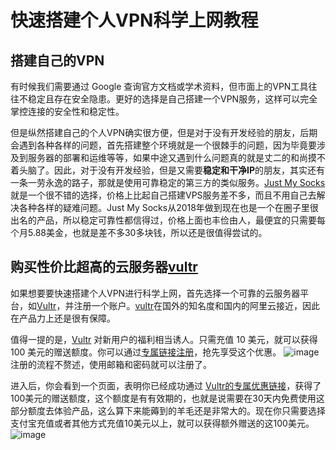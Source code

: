 # 快速搭建个人VPN科学上网教程

## 搭建自己的VPN
有时候我们需要通过 Google 查询官方文档或学术资料，但市面上的VPN工具往往不稳定且存在安全隐患。更好的选择是自己搭建一个VPN服务，这样可以完全掌控连接的安全性和稳定性。

但是纵然搭建自己的个人VPN确实很方便，但是对于没有开发经验的朋友，后期会遇到各种各样的问题，首先搭建整个环境就是一个很棘手的问题，因为毕竟要涉及到服务器的部署和运维等等，如果中途又遇到什么问题真的就是丈二的和尚摸不着头脑了。因此，对于没有开发经验，但是又需要**稳定和干净IP**的朋友，其实还有一条一劳永逸的路子，那就是使用可靠稳定的第三方的类似服务。[Just My Socks](https://justmysocks.net/members/aff.php?aff=32405)就是一个很不错的选择，价格上比起自己搭建VPS服务差不多，而且不用自己去解决各种各样的疑难问题。Just My Socks从2018年做到现在也是一个在圈子里很出名的产品，所以稳定可靠性都信得过，价格上面也丰俭由人，最便宜的只需要每个月5.88美金，也就是差不多30多块钱，所以还是很值得尝试的。

## 购买性价比超高的云服务器[vultr](https://www.vultr.com/?ref=9658005)
如果想要要快速搭建个人VPN进行科学上网，首先选择一个可靠的云服务器平台，如[Vultr](https://www.vultr.com/?ref=9658005)，并注册一个账户。[vultr](https://www.vultr.com/?ref=9658005)在国外的知名度和国内的阿里云接近，因此在产品力上还是很有保障。

值得一提的是，[Vultr](https://www.vultr.com/?ref=9658005) 对新用户的福利相当诱人。只需充值 10 美元，就可以获得 100 美元的赠送额度。你可以通过[专属链接注册](https://www.vultr.com/?ref=9658005)，抢先享受这个优惠。
![image](https://github.com/user-attachments/assets/debb38ad-51a2-411d-bc1a-d1a7a7a10350)
注册的流程不赘述，使用邮箱和密码就可以注册了。

进入后，你会看到一个页面，表明你已经成功通过 [Vultr的专属优惠链接](https://www.vultr.com/?ref=9658005)，获得了100美元的赠送额度，这个额度是有有效期的，也就是说需要在30天内免费使用这部分额度去体验产品，这么算下来能薅到的羊毛还是非常大的。现在你只需要选择支付宝充值或者其他方式充值10美元以上，就可以获得额外赠送的这100美元。
![image](https://github.com/user-attachments/assets/d319f546-8111-4002-bdf4-326309e3e608)


